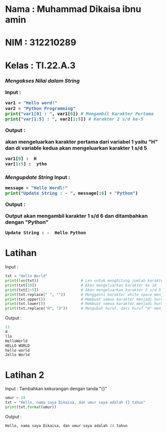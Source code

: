 # Nama : Muhammad Dikaisa ibnu amin
# NIM : 312210289
# Kelas : TI.22.A.3

*<h3>Mengakses Nilai dalam String*

Input : 

```python
var1 = "Hello word!"
var2 = "Python Programming"
print("var1[0] : ", var1[0]) # Mengambil Karakter Pertama
print("var[1:5] : ", var2[1:5]) # Karakter 2 s/d ke-5
```

Output : 

akan mengeluarkan karakter pertama dari variabel 1 yaitu "H"
dan di variable kedua akan mengeluarkan karakter 1 s/d 5

```python
var1[0] :  H
var[1:5] :  ytho
```

*<h3>Mengupdate String*
Input : 

```python
message = "Hello Wordl!"
print("Update String : - ", message[:6] + "Python")
```

Output : 

Output akan mengambil karakter 1 s/d 6 dan ditambahkan dengan "Python"

```python
Update String : -  Hello Python
```

# Latihan

Input :

```python
txt = "Hello World"                 
print(len(txt))                   # Len untuk menghitung jumlah karakter yang ada di dalam sebuah variable
print(txt[10])                    # Akan mengeluarkan karakter ke 10
print(txt[2:5])                   # Akan mengeluarkan karakter 2 s/d 5
print(txt.replace(" ", ""))       # Mengganti karakter white space menjadi tanpa white space
print(txt.upper())                # Membuat semua karakter menjadi huruf kapital
print(txt.lower())                # Membuat semua karakter menjadi huruf kecil
print(txt.replace("H", "J"))      # Mengubah huruf, dari huruf "H" menjadi huruf "J"
```

Output : 

```python
11
d
llo
HelloWorld
HELLO WORLD
hello world
Jello World
```

# Latihan 2
Input :
Tambahkan kekurangan dengan tanda "{}"
```python
umur = 24
txt = "Hello, nama saya Dikaisa, dan umur saya adalah {} tahun"
print(txt.format(umur))
```

Output : 

```python
Hello, nama saya Dikaisa, dan umur saya adalah 24 tahun
```
